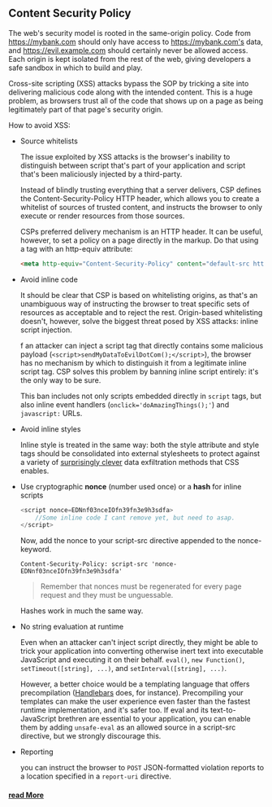 ## Content Security Policy
The web's security model is rooted in the same-origin policy. Code from https://mybank.com should only have access to https://mybank.com's data, and https://evil.example.com should certainly never be allowed access. Each origin is kept isolated from the rest of the web, giving developers a safe sandbox in which to build and play.

Cross-site scripting (XSS) attacks bypass the SOP by tricking a site into delivering malicious code along with the intended content. This is a huge problem, as browsers trust all of the code that shows up on a page as being legitimately part of that page's security origin.

How to avoid XSS:
* Source whitelists

    The issue exploited by XSS attacks is the browser's inability to distinguish between script that's part of your application and script that's been maliciously injected by a third-party.

    Instead of blindly trusting everything that a server delivers, CSP defines the Content-Security-Policy HTTP header, which allows you to create a whitelist of sources of trusted content, and instructs the browser to only execute or render resources from those sources.

    CSPs preferred delivery mechanism is an HTTP header. It can be useful, however, to set a policy on a page directly in the markup. Do that using a <meta> tag with an http-equiv attribute:
    ```html
    <meta http-equiv="Content-Security-Policy" content="default-src https://cdn.example.net; child-src 'none'; object-src 'none'">
    ```

* Avoid inline code

    It should be clear that CSP is based on whitelisting origins, as that's an unambiguous way of instructing the browser to treat specific sets of resources as acceptable and to reject the rest. Origin-based whitelisting doesn't, however, solve the biggest threat posed by XSS attacks: inline script injection.

    f an attacker can inject a script tag that directly contains some malicious payload (`<script>sendMyDataToEvilDotCom();</script>`), the browser has no mechanism by which to distinguish it from a legitimate inline script tag. CSP solves this problem by banning inline script entirely: it's the only way to be sure.

    This ban includes not only scripts embedded directly in `script` tags, but also inline event handlers (`onclick='doAmazingThings();'`) and `javascript:` URLs.

* Avoid inline styles

    Inline style is treated in the same way: both the style attribute and style tags should be consolidated into external stylesheets to protect against a variety of [surprisingly clever](https://scarybeastsecurity.blogspot.com/2009/12/generic-cross-browser-cross-domain.html) data exfiltration methods that CSS enables.

* Use cryptographic __nonce__ (number used once) or a __hash__ for inline scripts

    ```javascript
    <script nonce=EDNnf03nceIOfn39fn3e9h3sdfa>
        //Some inline code I cant remove yet, but need to asap.
    </script>
    ```

    Now, add the nonce to your script-src directive appended to the nonce- keyword.
    ```
    Content-Security-Policy: script-src 'nonce-EDNnf03nceIOfn39fn3e9h3sdfa'
    ```

    > Remember that nonces must be regenerated for every page request and they must be unguessable.

    Hashes work in much the same way.

* No string evaluation at runtime

    Even when an attacker can't inject script directly, they might be able to trick your application into converting otherwise inert text into executable JavaScript and executing it on their behalf. `eval()`, `new Function()`, `setTimeout([string], ...)`, and `setInterval([string], ...)`.

    However, a better choice would be a templating language that offers precompilation ([Handlebars](http://handlebarsjs.com/precompilation.html) does, for instance). Precompiling your templates can make the user experience even faster than the fastest runtime implementation, and it's safer too. If eval and its text-to-JavaScript brethren are essential to your application, you can enable them by adding `unsafe-eval` as an allowed source in a script-src directive, but we strongly discourage this.

* Reporting

    you can instruct the browser to `POST` JSON-formatted violation reports to a location specified in a `report-uri` directive.

#### [read More](https://developers.google.com/web/fundamentals/security/csp/)
